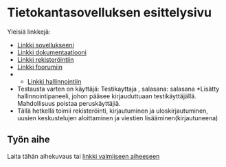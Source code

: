 # Tietokantasovelluksen esittelysivu

Yleisiä linkkejä:

* [Linkki sovellukseeni](http://hyttijan.users.cs.helsinki.fi/keskustelufoorumi)
* [Linkki dokumentaatiooni](https://github.com/hyttijan/Tsoha-Bootstrap/blob/master/doc/dokumentaatio.pdf)
* [Linkki rekisteröintiin](http://hyttijan.users.cs.helsinki.fi/keskustelufoorumi/rekisterointi)
* [Linkki foorumiin](http://hyttijan.users.cs.helsinki.fi/keskustelufoorumi/foorumi)
* * [Linkki hallinnointiin](http://hyttijan.users.cs.helsinki.fi/keskustelufoorumi/hallinto)
* Testausta varten on 
käyttäjä: Testikayttaja ,
salasana: salasana
*Lisätty hallinnointipaneeli, johon pääsee kirjauduttuaan testikäyttäjällä. Mahdollisuus poistaa peruskäyttäjiä.
* Tällä hetkellä toimii rekisteröinti, kirjautuminen ja uloskirjautuminen, uusien keskustelujen aloittaminen ja viestien lisääminen(kirjautuneena)




## Työn aihe

Laita tähän aihekuvaus tai [linkki valmiiseen aiheeseen](http://advancedkittenry.github.io/suunnittelu_ja_tyoymparisto/aiheet/Keskustelufoorumi.html) 
